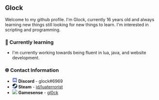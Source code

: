 ## Glock
Welcome to my github profile. I'm Glock, currently 16 years old and always learning new things still looking for new things to learn. I'm interested in scripting and programming.

### 🧠 Currently learning
* I'm currently working towards being fluent in lua, java, and website development.

### 🌐 Contact Information
* ![](smalldiscord.png) **Discord** - glock#6969
* ![](smallsteam.png) **Steam** - [id/luaterrorist](https://steamcommunity.com/id/luaterrorist)
* ![](smallgamesense.ico) **Gamesense** - [gl0ck](https://gamesense.pub/forums/profile.php?id=7770)
